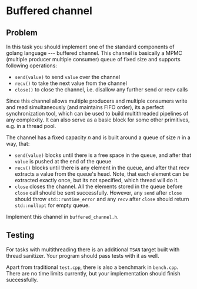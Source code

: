 # Buffered channel

## Problem

In this task you should implement one of the standard components of golang language --- buffered channel. This channel is basically a
MPMC (multiple producer multiple consumer) queue of fixed size and supports following operations:
- `send(value)` to send `value` over the channel
- `recv()` to take the next value from the channel
- `close()` to close the channel, i.e. disallow any further send or recv calls

Since this channel allows multiple producers and multiple consumers write and read simultaneously (and maintains FIFO order), its a perfect synchronization tool, which
can be used to build multithreaded pipelines of any complexity. It can also serve as a basic block for some other primitives, e.g. in a thread pool.

The channel has a fixed capacity $n$ and is built around a queue of size $n$ in a way, that:
- `send(value)` blocks until there is a free space in the queue, and after that `value` is pushed at the end of the queue
- `recv()` blocks until there is any element in the queue, and after that recv extracts a value from the queue's head. Note, that each element can be extracted exactly once, but its not specified, which thread will do it.
- `close` closes the channel. All the elements stored in the queue before `close` call should be sent successfully. However, any `send` after `close`
should throw `std::runtime_error` and any `recv` after `close` should return `std::nullopt` for empty queue.

Implement this channel in `buffered_channel.h`.

## Testing

For tasks with multithreading there is an additional `TSAN` target built with thread sanitizer. Your program should pass tests with it as well.

Apart from traditional `test.cpp`, there is also a benchmark in `bench.cpp`. There are no time limits currently, but your implementation should finish successfully.
